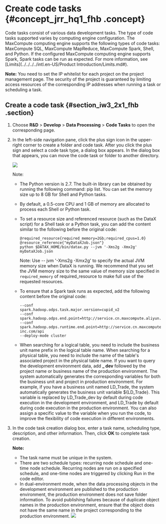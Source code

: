 # Create code tasks {#concept_jrr_hq1_fhb .concept}

Code tasks consist of various data development tasks. The type of code tasks supported varies by computing engine configuration. The MaxCompute computing engine supports the following types of code tasks: MaxCompute SQL, MaxCompute MapReduce, MaxCompute Spark, Shell, and Python. If the configured MaxCompute computing engine supports Spark, Spark tasks can be run as expected. For more information, see [Limits](../../../../intl.en-US/Product Introduction/Limits.md#).

**Note:** You need to set the IP whitelist for each project on the project management page. The security of the project is guaranteed by limiting access resources of the corresponding IP addresses when running a task or scheduling a task.

## Create a code task {#section_iw3_2x1_fhb .section}

1.  Choose **R&D** \> **Develop** \> **Data Processing** \> **Code Tasks** to open the corresponding page.
2.  In the left-side navigation pane, click the plus sign icon in the upper-right corner to create a folder and code task. After you click the plus sign and select a code task type, a dialog box appears. In the dialog box that appears, you can move the code task or folder to another directory.

    ![](http://static-aliyun-doc.oss-cn-hangzhou.aliyuncs.com/assets/img/149468/156134680541508_en-US.png)

    Note:

    -   The Python version is 2.7. The built-in library can be obtained by running the following command: pip list. You can set the memory size up to 8 GB for Shell and Python tasks.
    -   By default, a 0.5-core CPU and 1 GB of memory are allocated to process each Shell or Python task.
    -   To set a resource size and referenced resource \(such as the DataX script\) for a Shell task or a Python task, you can add the content similar to the following before the original code:

        ``` {#codeblock_pz6_3p4_ngu}
        @required_resource{required_memory=2Gb;required_cpus=1.0} @resource_reference{"myDataXJob.json"}
        python $DATAX_HOME/bin/datax.py --jvm '-Xms2g -Xmx2g' myDataXJob.json                    
        ```

        Note: Use -- jvm '-Xms2g -Xmx2g' to specify the actual JVM memory size when DataX is running. We recommend that you set the JVM memory size to the same value of memory size specified in `required_memory` of required\_resource to make full use of the requested resources.

    -   To ensure that a Spark task runs as expected, add the following content before the original code:

        ``` {#codeblock_7hx_fhb_w7l}
        --conf
        spark.hadoop.odps.task.major.version=cupid_v2
        --conf
        spark.hadoop.odps.end.point=http://service.cn.maxcompute.aliyun.com/api
        --conf
        spark.hadoop.odps.runtime.end.point=http://service.cn.maxcompute.aliyun-inc.com/api
        --deploy-mode cluster                    
        ```

    -   When searching for a logical table, you need to include the business unit name prefix in the logical table name. When searching for a physical table, you need to include the name of the table's associated project in the physical table name. If you want to query the development environment data, add **\_ dev** followed by the project name or business name of the production environment. The system automatically generates the corresponding variables for both the business unit and project in production environment. For example, if you have a business unit named LD\_Trade, the system automatically generates the business unit variable $\{LD\_Trade\}. This variable is replaced by LD\_Trade\_dev by default during code execution in the development environment, and LD\_Trade by default during code execution in the production environment. You can also assign a specific value to the variable when you run the code, to improve the flexibility of code execution in different environments.
3.  In the code task creation dialog box, enter a task name, scheduling type, description, and other information. Then, click **OK** to complete task creation.

    **Note:** 

    -   The task name must be unique in the system.
    -   There are two schedule types: recurring node schedule and one-time node schedule. Recurring nodes are run on a specified schedule, and one-time nodes are triggered by clicking Run in the code editor.
    -   In dual-environment mode, when the data processing objects in the development environment are published to the production environment, the production environment does not save folder information. To avoid publishing failures because of duplicate object names in the production environment, ensure that the object does not have the same name in the project corresponding to the production environment.
    ![](http://static-aliyun-doc.oss-cn-hangzhou.aliyuncs.com/assets/img/149468/156134680541509_en-US.png)


